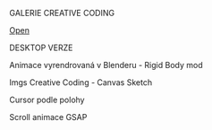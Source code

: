 GALERIE CREATIVE CODING

[Open](https://sarysx.github.io/gallery)

DESKTOP VERZE

Animace vyrendrovaná v Blenderu - Rigid Body mod

Imgs Creative Coding - Canvas Sketch

Cursor podle polohy

Scroll animace GSAP
